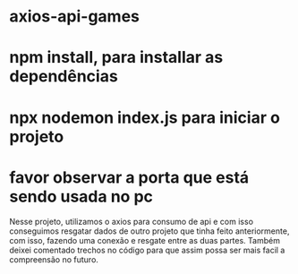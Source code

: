 # axios-api-games

# npm install, para installar as dependências

# npx nodemon index.js para iniciar o projeto 

# favor observar a porta que está sendo usada no pc

Nesse projeto, utilizamos o axios para consumo de api e com isso conseguimos resgatar dados de outro projeto que tinha feito anteriormente, com isso, fazendo uma conexão e resgate entre as duas partes. Também deixei comentado trechos no código para que assim possa ser mais facil a compreensão no futuro.
